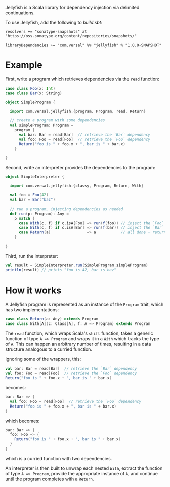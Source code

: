 Jellyfish is a Scala library for dependency injection via delimited continuations.

To use Jellyfish, add the following to _build.sbt_:

```
resolvers += "sonatype-snapshots" at "https://oss.sonatype.org/content/repositories/snapshots/"

libraryDependencies += "com.versal" %% "jellyfish" % "1.0.0-SNAPSHOT"
```

# Example

First, write a program which retrieves dependencies via the `read` function:

```scala
case class Foo(x: Int)
case class Bar(x: String)

object SimpleProgram {

  import com.versal.jellyfish.{program, Program, read, Return}

  // create a program with some dependencies
  val simpleProgram: Program =
    program {
      val bar: Bar = read[Bar]  // retrieve the `Bar` dependency
      val foo: Foo = read[Foo]  // retrieve the `Foo` dependency
      Return("foo is " + foo.x + ", bar is " + bar.x)
    }

}
```

Second, write an interpreter provides the dependencies to the program:

```scala
object SimpleInterpreter {

  import com.versal.jellyfish.{classy, Program, Return, With}

  val foo = Foo(42)
  val bar = Bar("baz")

  // run a program, injecting dependencies as needed
  def run(p: Program): Any =
    p match {
      case With(c, f) if c.isA[Foo] => run(f(foo)) // inject the `Foo` dependency and continue
      case With(c, f) if c.isA[Bar] => run(f(bar)) // inject the `Bar` dependency and continue
      case Return(a)                => a           // all done - return the result
    }

}
```

Third, run the interpreter:

```scala
val result = SimpleInterpreter.run(SimpleProgram.simpleProgram)
println(result) // prints "foo is 42, bar is baz"
```

# How it works

A Jellyfish program is represented as an instance of the `Program` trait, which has two implementations:

```scala
case class Return(a: Any) extends Program
case class With[A](c: Class[A], f: A => Program) extends Program
```

The `read` function, which wraps Scala's `shift` function, takes a generic function of type `A => Program` and wraps it in a `With` which tracks the type of `A`.  This can happen an arbitrary number of times, resulting in a data structure analogous to a curried function.

Ignoring some of the wrappers, this:

```scala
val bar: Bar = read[Bar]  // retrieve the `Bar` dependency
val foo: Foo = read[Foo]  // retrieve the `Foo` dependency
Return("foo is " + foo.x + ", bar is " + bar.x)
```

becomes:

```scala
bar: Bar => {
  val foo: Foo = read[Foo]  // retrieve the `Foo` dependency
  Return("foo is " + foo.x + ", bar is " + bar.x)
}
```

which becomes:

```scala
bar: Bar => {
  foo: Foo => {
    Return("foo is " + foo.x + ", bar is " + bar.x)
  }
}
```

which is a curried function with two dependencies.

An interpreter is then built to unwrap each nested `With`, extract the function of type `A => Program`, provide the appropriate instance of `A`, and continue until the program completes with a `Return`. 
